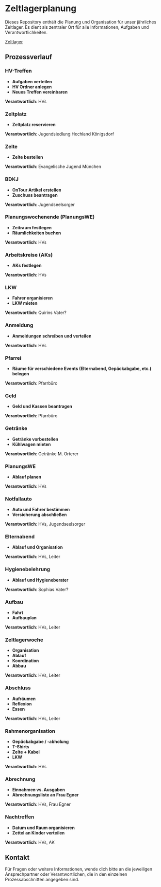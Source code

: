 # Zeltlagerplanung

Dieses Repository enthält die Planung und Organisation für unser jährliches Zeltlager. Es dient als zentraler Ort für alle Informationen, Aufgaben und Verantwortlichkeiten.

[Zeltlager](Zeltlager)

## Prozessverlauf

### HV-Treffen
- **Aufgaben verteilen**
- **HV Ordner anlegen**
- **Neues Treffen vereinbaren**

**Verantwortlich**: HVs

### Zeltplatz
- **Zeltplatz reservieren**

**Verantwortlich**: Jugendsiedlung Hochland Königsdorf

### Zelte
- **Zelte bestellen**

**Verantwortlich**: Evangelische Jugend München

### BDKJ
- **OnTour Artikel erstellen**
- **Zuschuss beantragen**

**Verantwortlich**: Jugendseelsorger

### Planungswochenende (PlanungsWE)
- **Zeitraum festlegen**
- **Räumlichkeiten buchen**

**Verantwortlich**: HVs

### Arbeitskreise (AKs)
- **AKs festlegen**

**Verantwortlich**: HVs

### LKW
- **Fahrer organisieren**
- **LKW mieten**

**Verantwortlich**: Quirins Vater?

### Anmeldung
- **Anmeldungen schreiben und verteilen**

**Verantwortlich**: HVs

### Pfarrei
- **Räume für verschiedene Events (Elternabend, Gepäckabgabe, etc.) belegen**

**Verantwortlich**: Pfarrbüro

### Geld
- **Geld und Kassen beantragen**

**Verantwortlich**: Pfarrbüro

### Getränke
- **Getränke vorbestellen**
- **Kühlwagen mieten**

**Verantwortlich**: Getränke M. Orterer

### PlanungsWE
- **Ablauf planen**

**Verantwortlich**: HVs

### Notfallauto
- **Auto und Fahrer bestimmen**
- **Versicherung abschließen**

**Verantwortlich**: HVs, Jugendseelsorger

### Elternabend
- **Ablauf und Organisation**

**Verantwortlich**: HVs, Leiter

### Hygienebelehrung
- **Ablauf und Hygieneberater**

**Verantwortlich**: Sophias Vater?

### Aufbau
- **Fahrt**
- **Aufbauplan**

**Verantwortlich**: HVs, Leiter

### Zeltlagerwoche
- **Organisation**
- **Ablauf**
- **Koordination**
- **Abbau**

**Verantwortlich**: HVs, Leiter

### Abschluss
- **Aufräumen**
- **Reflexion**
- **Essen**

**Verantwortlich**: HVs, Leiter

### Rahmenorganisation
- **Gepäckabgabe / -abholung**
- **T-Shirts**
- **Zelte + Kabel**
- **LKW**

**Verantwortlich**: HVs

### Abrechnung
- **Einnahmen vs. Ausgaben**
- **Abrechnungsliste an Frau Egner**

**Verantwortlich**: HVs, Frau Egner

### Nachtreffen
- **Datum und Raum organisieren**
- **Zettel an Kinder verteilen**

**Verantwortlich**: HVs, AK

## Kontakt
Für Fragen oder weitere Informationen, wende dich bitte an die jeweiligen Ansprechpartner oder Verantwortlichen, die in den einzelnen Prozessabschnitten angegeben sind.
